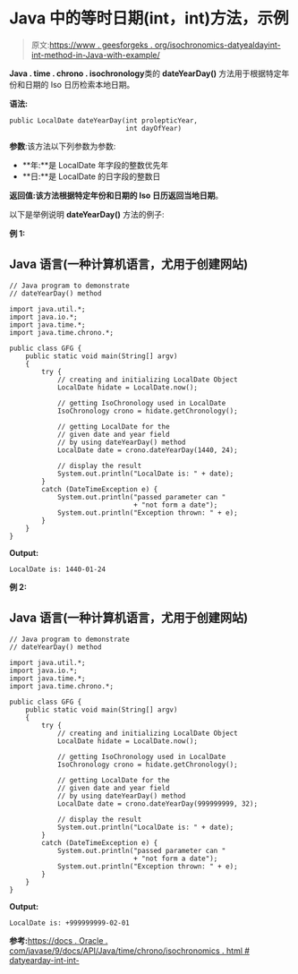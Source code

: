 # Java 中的等时日期(int，int)方法，示例

> 原文:[https://www . geesforgeks . org/isochronomics-datyealdayint-int-method-in-Java-with-example/](https://www.geeksforgeeks.org/isochronology-dateyeardayint-int-method-in-java-with-example/)

**Java . time . chrono . isochronology**类的 **dateYearDay()** 方法用于根据特定年份和日期的 Iso 日历检索本地日期。

**语法:**

```
public LocalDate dateYearDay(int prolepticYear,
                             int dayOfYear)

```

**参数**:该方法以下列参数为参数:

*   **年:**是 LocalDate 年字段的整数优先年
*   **日:**是 LocalDate 的日字段的整数日

**返回值:**该方法根据特定年份和日期的 Iso 日历返回**当地日期**。

以下是举例说明 **dateYearDay()** 方法的例子:

**例 1:**

## Java 语言(一种计算机语言，尤用于创建网站)

```
// Java program to demonstrate
// dateYearDay() method

import java.util.*;
import java.io.*;
import java.time.*;
import java.time.chrono.*;

public class GFG {
    public static void main(String[] argv)
    {
        try {
            // creating and initializing LocalDate Object
            LocalDate hidate = LocalDate.now();

            // getting IsoChronology used in LocalDate
            IsoChronology crono = hidate.getChronology();

            // getting LocalDate for the
            // given date and year field
            // by using dateYearDay() method
            LocalDate date = crono.dateYearDay(1440, 24);

            // display the result
            System.out.println("LocalDate is: " + date);
        }
        catch (DateTimeException e) {
            System.out.println("passed parameter can "
                               + "not form a date");
            System.out.println("Exception thrown: " + e);
        }
    }
}
```

**Output:**

```
LocalDate is: 1440-01-24

```

**例 2:**

## Java 语言(一种计算机语言，尤用于创建网站)

```
// Java program to demonstrate
// dateYearDay() method

import java.util.*;
import java.io.*;
import java.time.*;
import java.time.chrono.*;

public class GFG {
    public static void main(String[] argv)
    {
        try {
            // creating and initializing LocalDate Object
            LocalDate hidate = LocalDate.now();

            // getting IsoChronology used in LocalDate
            IsoChronology crono = hidate.getChronology();

            // getting LocalDate for the
            // given date and year field
            // by using dateYearDay() method
            LocalDate date = crono.dateYearDay(999999999, 32);

            // display the result
            System.out.println("LocalDate is: " + date);
        }
        catch (DateTimeException e) {
            System.out.println("passed parameter can "
                               + "not form a date");
            System.out.println("Exception thrown: " + e);
        }
    }
}
```

**Output:**

```
LocalDate is: +999999999-02-01

```

**参考:**[https://docs . Oracle . com/javase/9/docs/API/Java/time/chrono/isochronomics . html # datyearday-int-int-](https://docs.oracle.com/javase/9/docs/api/java/time/chrono/IsoChronology.html#dateYearDay-int-int-)